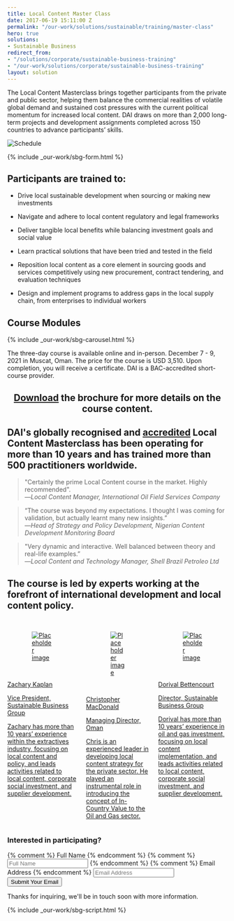 ```yaml
---
title: Local Content Master Class
date: 2017-06-19 15:11:00 Z
permalink: "/our-work/solutions/sustainable/training/master-class"
hero: true
solutions:
- Sustainable Business
redirect_from:
- "/solutions/corporate/sustainable-business-training"
- "/our-work/solutions/corporate/sustainable-business-training"
layout: solution
---
```


The Local Content Masterclass brings together participants from the private
and public sector, helping them balance the commercial realities of volatile global
demand and sustained cost pressures with the current political momentum for increased
local content. DAI draws on more than 2,000 long-term projects and development assignments
completed across 150 countries to advance participants’ skills.

![Schedule](/uploads/New%20web%20banner-d491ce.png)

{% include _our-work/sbg-form.html %}

## Participants are trained to:

* Drive local sustainable development when sourcing or making new investments

* Navigate and adhere to local content regulatory and legal frameworks

* Deliver tangible local benefits while balancing investment goals and social value

* Learn practical solutions that have been tried and tested in the field

* Reposition local content as a core element in sourcing goods and services competitively using new procurement,
  contract tendering, and evaluation techniques

* Design and implement programs to address gaps in the local supply chain, from enterprises to individual workers

## Course Modules

{% include _our-work/sbg-carousel.html %}

The three-day course is available online and in-person. 
December 7 - 9, 2021 in Muscat, Oman.
The price for the course is USD 3,510. Upon completion, you will receive a certificate. DAI is a BAC-accredited short-course provider.

<aside><h2 style="margin-bottom: 0rem; text-align: center;"><a href="https://www.dai.com//uploads/DAI_E-Training%20Catalogue2021-4af714.pdf">Download</a> the brochure for more details on the course content.</h2></aside>

## DAI's globally recognised and [accredited](https://www.the-bac.org/) Local Content Masterclass has been operating for more than 10 years and has trained more than 500 practitioners worldwide.

<blockquote>
<p>"Certainly the prime Local Content course in the market. Highly recommended".<br>—<em>Local Content Manager, International Oil Field Services Company</em></p>
</blockquote>

<blockquote>
<p>“The course was beyond my expectations. I thought I was coming for validation, but actually learnt many new insights.” <br>—<em>Head of Strategy and Policy Development, Nigerian Content Development Monitoring Board</em></p>
</blockquote>

<blockquote>
<p>"Very dynamic and interactive. Well balanced between theory and real-life examples.” <br>—<em>Local Content and Technology Manager, Shell Brazil Petroleo Ltd</em></p>
</blockquote>

## The course is led by experts working at the forefront of international development and local content policy.

<div class="bulma">
<div class="container">
<div class="columns">
<div class="column">
<a class="bulma-card" href="/who-we-are/our-team/zachary-kaplan">
<div class="card is-child">
<div class="card-image" style="padding: 1rem;">
<figure class="image is-128x128">
<img class="is-rounded" src="/uploads/Zach%20Photo.jpg" alt="Placeholder image">
</figure>
</div>
<div class="card-content">
<div class="media">
<div class="media-content">
<p class="title is-4">Zachary Kaplan</p>
<p class="subtitle is-6">Vice President, Sustainable Business Group</p>
</div>
</div>
<div class="content">
<p>Zachary has more than 10 years’ experience within the extractives industry, focusing on local content and policy, and leads activities related to local content, corporate social investment, and supplier development.</p>
</div>
</div>
</div>
</a>
</div>
<div class="column">
<a class="bulma-card" href="/who-we-are/our-team/chris-macdonald">
<div class="card is-child">
<div class="card-image" style="padding: 1rem;">
<figure class="image is-128x128">
<img class="is-rounded" src="/uploads/Chris_MacDonald_Photo.jpg" alt="Placeholder image">
</figure>
</div>
<div class="card-content">
<div class="media">
<div class="media-content">
<p class="title is-4">Christopher MacDonald</p>
<p class="subtitle is-6">Managing Director, Oman</p>
</div>
</div>
<div class="content">
<p>Chris is an experienced leader in developing local content strategy for the private sector. He played an instrumental role in introducing the concept of In-Country Value to the Oil and Gas sector.​​</p>
</div>
</div>
</div>
</a>
</div>
<div class="column">
<a class="bulma-card" href="/who-we-are/our-team/dorival-bettencourt">
<div class="card is-child">
<div class="card-image" style="padding: 1rem;">
<figure class="image is-128x128">
<img class="is-rounded" src="/uploads/Dorival_Bettencourt_photo.jpg" alt="Placeholder image">
</figure>
</div>
<div class="card-content">
<div class="media">
<div class="media-content">
<p class="title is-4">Dorival Bettencourt</p>
<p class="subtitle is-6">Director, Sustainable Business Group</p>
</div>
</div>
<div class="content">
<p>Dorival has more than 10 years’ experience in oil and gas investment, focusing on local content implementation, and leads activities related to local content, corporate social investment, and supplier development.</p>
</div>
</div>
</div>
</a>
</div>
</div>
</div>
</div>
<div class="form-wrapper">
<div class="lead-generator">
<h3>Interested in participating?</h3>

<form id="theForm" accept-charset="UTF-8" action="https://formkeep.com/f/e09f37e21611" method="POST">
<div class="form-controls--wrap">
<input type="hidden" name="utf8" value="✓">
<input type="hidden" name="source" id="source" value="">
<input type="hidden" name="campaign" id="campaign" value="">
{% comment %} <label for="name">Full Name</label> {% endcomment %}
{% comment %} <input type="name" id="name" name="name" placeholder="Full Name"> {% endcomment %}
{% comment %} <label for="email-address">Email Address</label> {% endcomment %}
<input type="email" id="email-address" name="email" placeholder="Email Address">
<button type="submit">Submit Your Email</button>
</div>
</form>
<p id="theForm-success">Thanks for inquiring, we'll be in touch soon with more information.</p>

</div>
</div>
{% include _our-work/sbg-script.html %}